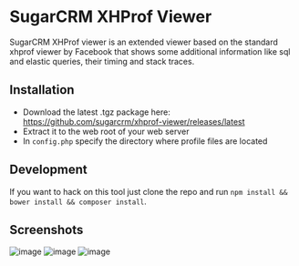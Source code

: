 # SugarCRM XHProf Viewer

SugarCRM XHProf viewer is an extended viewer based on the standard xhprof viewer by Facebook
that shows some additional information like sql and elastic queries, their timing and stack traces.

## Installation
* Download the latest .tgz package here: https://github.com/sugarcrm/xhprof-viewer/releases/latest
* Extract it to the web root of your web server
* In `config.php` specify the directory where profile files are located

## Development
If you want to hack on this tool just clone the repo and run `npm install && bower install && composer install`.

## Screenshots
![image](https://cloud.githubusercontent.com/assets/1901945/12235839/afa0b62e-b876-11e5-9383-4f78ac143e3f.png)
![image](https://cloud.githubusercontent.com/assets/1901945/12235842/b8cc8b56-b876-11e5-9942-83dedaa27410.png)
![image](https://cloud.githubusercontent.com/assets/1901945/12235849/ccb478ae-b876-11e5-9a27-f4e5f906ca3c.png)
